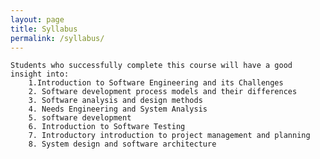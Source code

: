 ```yaml
---
layout: page
title: Syllabus
permalink: /syllabus/
---
```

    Students who successfully complete this course will have a good insight into:
        1.Introduction to Software Engineering and its Challenges
        2. Software development process models and their differences
        3. Software analysis and design methods
        4. Needs Engineering and System Analysis
        5. software development
        6. Introduction to Software Testing
        7. Introductory introduction to project management and planning
        8. System design and software architecture